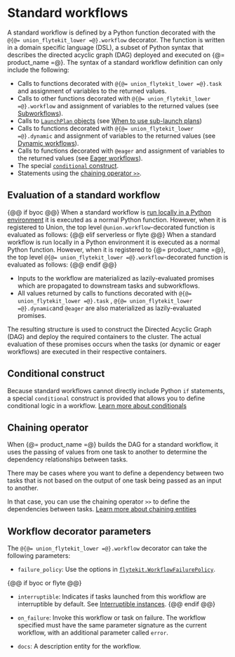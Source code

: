 # Standard workflows

A standard workflow is defined by a Python function decorated with the `@{@= union_flytekit_lower =@}.workflow` decorator.
The function is written in a domain specific language (DSL), a subset of Python syntax that describes the directed acyclic graph (DAG) deployed and executed on {@= product_name =@}.
The syntax of a standard workflow definition can only include the following:

* Calls to functions decorated with `@{@= union_flytekit_lower =@}.task` and assignment of variables to the returned values.
* Calls to other functions decorated with `@{@= union_flytekit_lower =@}.workflow` and assignment of variables to the returned values (see [Subworkflows](./subworkflows-and-sub-launch-plans.md)).
* Calls to [`LaunchPlan` objects](../launch-plans/index.md) (see [When to use sub-launch plans](./subworkflows-and-sub-launch-plans.md#when-to-use-sub-launch-plans))
* Calls to functions decorated with `@{@= union_flytekit_lower =@}.dynamic` and assignment of variables to the returned values (see [Dynamic workflows](./dynamic-workflows.md)).
* Calls to functions decorated with `@eager` and assignment of variables to the returned values (see [Eager workflows](./eager-workflows.md)).
* The special [`conditional` construct](#conditional-construct).
* Statements using the [chaining operator `>>`](#chaining-operator).

## Evaluation of a standard workflow

{@@ if byoc @@}
When a standard workflow is [run locally in a Python environment](../../development-cycle/running-your-code.md#running-a-script-in-local-python-with-union-run) it is executed as a normal Python function.
However, when it is registered to Union, the top level `@union.workflow`-decorated function is evaluated as follows:
{@@ elif serverless or flyte @@}
When a standard workflow is run locally in a Python environment it is executed as a normal Python function.
However, when it is registered to {@= product_name =@}, the top level `@{@= union_flytekit_lower =@}.workflow`-decorated function is evaluated as follows:
{@@ endif @@}

* Inputs to the workflow are materialized as lazily-evaluated promises which are propagated to downstream tasks and subworkflows.
* All values returned by calls to functions decorated with `@{@= union_flytekit_lower =@}.task` , `@{@= union_flytekit_lower =@}.dynamic`and `@eager` are also materialized as lazily-evaluated promises.

The resulting structure is used to construct the Directed Acyclic Graph (DAG) and deploy the required containers to the cluster.
The actual evaluation of these promises occurs when the tasks (or dynamic or eager workflows) are executed in their respective containers.

## Conditional construct

Because standard workflows cannot directly include Python `if` statements, a special `conditional` construct is provided that allows you to define conditional logic in a workflow.
[Learn more about conditionals](../programming/conditionals.md)

## Chaining operator

When {@= product_name =@} builds the DAG for a standard workflow, it uses the passing of values from one task to another to determine the dependency relationships between tasks.

There may be cases where you want to define a dependency between two tasks that is not based on the output of one task being passed as an input to another.

In that case, you can use the chaining operator `>>` to define the dependencies between tasks. [Learn more about chaining entities](../programming/chaining-entities.md)

## Workflow decorator parameters

The `@{@= union_flytekit_lower =@}.workflow` decorator can take the following parameters:

* `failure_policy`: Use the options in [`flytekit.WorkflowFailurePolicy`](https://docs.flyte.org/en/latest/api/flytekit/generated/flytekit.WorkflowFailurePolicy.html#flytekit.WorkflowFailurePolicy).

{@@ if byoc or flyte @@}
* `interruptible`: Indicates if tasks launched from this workflow are interruptible by default. See [Interruptible instances](../tasks/task-hardware-environment/interruptible-instances.md).
{@@ endif @@}

* `on_failure`: Invoke this workflow or task on failure. The workflow specified must have the same parameter signature as the current workflow, with an additional parameter called `error`.

* `docs`: A description entity for the workflow.
